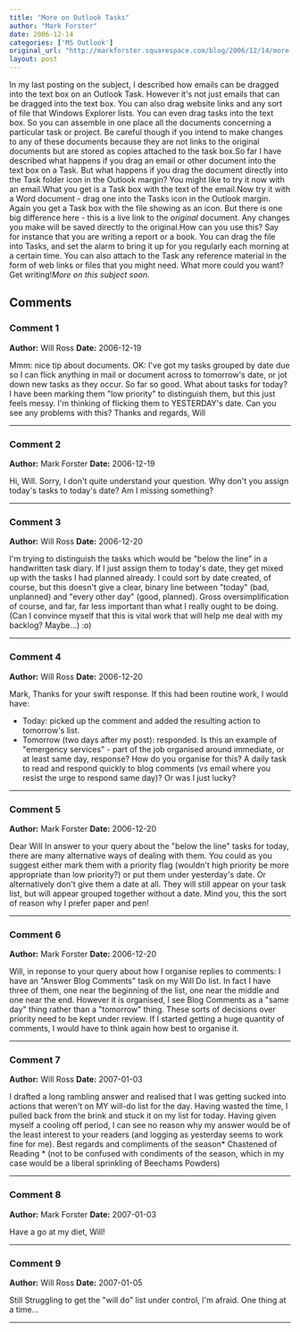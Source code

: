 ```yaml
---
title: "More on Outlook Tasks"
author: "Mark Forster"
date: 2006-12-14
categories: ['MS Outlook']
original_url: "http://markforster.squarespace.com/blog/2006/12/14/more-on-outlook-tasks.html"
layout: post
---
```


In my last posting on the subject, I described how emails can be dragged into the text box on an Outlook Task. However it's not just emails that can be dragged into the text box. You can also drag website links and any sort of file that Windows Explorer lists. You can even drag tasks into the text box. So you can assemble in one place all the documents concerning a particular task or project. Be careful though if you intend to make changes to any of these documents because they are not links to the original documents but are stored as copies attached to the task box.So far I have described what happens if you drag an email or other document into the text box on a Task. But what happens if you drag the document directly into the Task folder icon in the Outlook margin? You might like to try it now with an email.What you get is a Task box with the text of the email.Now try it with a Word document - drag one into the Tasks icon in the Outlook margin. Again you get a Task box with the file showing as an icon. But there is one big difference here - this is a live link to the *original* document. Any changes you make will be saved directly to the original.How can you use this? Say for instance that you are writing a report or a book. You can drag the file into Tasks, and set the alarm to bring it up for you regularly each morning at a certain time. You can also attach to the Task any reference material in the form of web links or files that you might need. What more could you want? Get writing!*More on this subject soon.*

## Comments

### Comment 1
**Author:** Will Ross
**Date:** 2006-12-19

Mmm: nice tip about documents.
OK: I've got my tasks grouped by date due so I can flick anything in mail or document across to tomorrow's date, or jot down new tasks as they occur.
So far so good.
What about tasks for today?
I have been marking them "low priority" to distinguish them, but this just feels messy. I'm thinking of flicking them to YESTERDAY's date. Can you see any problems with this?
Thanks and regards,
Will

---

### Comment 2
**Author:** Mark Forster
**Date:** 2006-12-19

Hi, Will. Sorry, I don't quite understand your question. Why don't you assign today's tasks to today's date?
Am I missing something?

---

### Comment 3
**Author:** Will Ross
**Date:** 2006-12-20

I'm trying to distinguish the tasks which would be "below the line" in a handwritten task diary. If I just assign them to today's date, they get mixed up with the tasks I had planned already.
I could sort by date created, of course, but this doesn't give a clear, binary line between "today" (bad, unplanned) and "every other day" (good, planned).
Gross oversimplification of course, and far, far less important than what I really ought to be doing. (Can I convince myself that this is vital work that will help me deal with my backlog? Maybe...)
:o)

---

### Comment 4
**Author:** Will Ross
**Date:** 2006-12-20

Mark,
Thanks for your swift response.
If this had been routine work, I would have:
- Today: picked up the comment and added the resulting action to tomorrow's list.
- Tomorrow (two days after my post): responded.
Is this an example of "emergency services" - part of the job organised around immediate, or at least same day, response?
How do you organise for this? A daily task to read and respond quickly to blog comments (vs email where you resist the urge to respond same day)?
Or was I just lucky?

---

### Comment 5
**Author:** Mark Forster
**Date:** 2006-12-20

Dear Will
In answer to your query about the "below the line" tasks for today, there are many alternative ways of dealing with them. You could as you suggest either mark them with a priority flag (wouldn't high priority be more appropriate than low priority?) or put them under yesterday's date.
Or alternatively don't give them a date at all. They will still appear on your task list, but will appear grouped together without a date.
Mind you, this the sort of reason why I prefer paper and pen!

---

### Comment 6
**Author:** Mark Forster
**Date:** 2006-12-20

Will, in reponse to your query about how I organise replies to comments:
I have an "Answer Blog Comments" task on my Will Do list. In fact I have three of them, one near the beginning of the list, one near the middle and one near the end.
However it is organised, I see Blog Comments as a "same day" thing rather than a "tomorrow" thing.
These sorts of decisions over priority need to be kept under review. If I started getting a huge quantity of comments, I would have to think again how best to organise it.

---

### Comment 7
**Author:** Will Ross
**Date:** 2007-01-03

I drafted a long rambling answer and realised that I was getting sucked into actions that weren't on MY will-do list for the day.
Having wasted the time, I pulled back from the brink and stuck it on my list for today.
Having given myself a cooling off period, I can see no reason why my answer would be of the least interest to your readers (and logging as yesterday seems to work fine for me).
Best regards and compliments of the season\*
Chastened of Reading
\* (not to be confused with condiments of the season, which in my case would be a liberal sprinkling of Beechams Powders)

---

### Comment 8
**Author:** Mark Forster
**Date:** 2007-01-03

Have a go at my diet, Will!

---

### Comment 9
**Author:** Will Ross
**Date:** 2007-01-05

Still Struggling to get the "will do" list under control, I'm afraid. One thing at a time...

---
